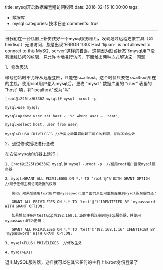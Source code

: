title: mysql开启数据库远程访问权限
date: 2016-02-15 10:00:00
tags:
- 数据库
- mysql
categories: 技术日志
comments: true
---

当我们在一台机器上新安装好一个mysql服务器后，发现通过远程连接工具（如heidisql）无法访问，总是出现“ERROR 1130: Host 'lijuan-' is not allowed to connect to this MySQL server”这样的错误，这是因为缺省状态下mysql用户没有远程访问的权限，只允许本地进行访问，下面给出两种方式解决这一问题：
<!--more-->
1、修改表法 

帐号初始时不允许从远程登陆，只能在localhost。这个时候只要在localhost所在的主机，使用root用户登入mysql后，更改 "mysql" 数据库里的 "user" 表里的 "host" 项，将"localhost"改为"%" 

```
[root@iZ25fz36336Z mysql]# mysql -uroot -p 

mysql>use mysql; 

mysql>update user set host = '%' where user = 'root'; 

mysql>select host, user from user; 

mysql>FLUSH PRIVILEGES //改完之后需要刷新下用户的权限，否则不会生效
```
2、通过修改授权进行更改

在安装mysql的机器上运行： 
```
1、[root@iZ25fz36336Z mysql]# mysql -uroot -p  //使用root用户登录mysql服务器 

2、mysql>GRANT ALL PRIVILEGES ON *.* TO 'root'@'%'WITH GRANT OPTION  //赋予任何主机访问数据的权限 

   例如，如果想使用test用户和mypassword这个密码从任何主机连接到mysql服务器的话： 

   GRANT ALL PRIVILEGES ON *.* TO 'test'@'%'IDENTIFIED BY 'mypassword' WITH GRANT OPTION; 

   如果想允许用户test从ip为192.168.1.16的主机连接到mysql服务器，并使用mypassword作为密码： 

   GRANT ALL PRIVILEGES ON *.* TO 'test'@'192.168.1.16' IDENTIFIED BY 'mypassword' WITH GRANT OPTION; 

3、mysql>FLUSH PRIVILEGES  //修改生效 

4、mysql>EXIT 

```
退出MySQL服务器，这样就可以在其它任何的主机上以root身份登录了